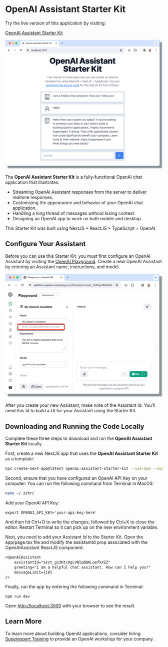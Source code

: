 # OpenAI Assistant Starter Kit

Try the live version of this application by visiting:

[OpenAI Assistant Starter Kit](https://openai-assistant-starter-kit.vercel.app/)

![screen capture](screen-capture.png)


The **OpenAI Assistant Starter Kit** is a fully-functional OpenAI chat application that illustrates:

* Streaming OpenAI Assistant responses from the server to deliver realtime responses.
* Customizing the appearance and behavior of your OpenAI chat application.
* Handling a long thread of messages without losing context.
* Designing an OpenAI app to work on both mobile and desktop.

This Starter Kit was built using NextJS + ReactJS + TypeScript + OpenAI. 

## Configure Your Assistant

Before you can use this Starter Kit, you must first configure an OpenAI Assistant by visiting the [OpenAI Playground](https://platform.openai.com/playground?mode=assistant). Create a new OpenAI Assistant by entering an Assistant name, instructions, and model.

![screen capture](create-new-assistant.png)

After you create your new Assistant, make note of the Assistant Id. You'll need this Id to build a UI for your Assistant using the Starter Kit. 

## Downloading and Running the Code Locally

Complete these three steps to download and run the **OpenAI Assistant Starter Kit** locally.

First, create a new NextJS app that uses the **OpenAI Assistant Starter Kit** as a template:

```bash
npx create-next-app@latest openai-assistant-starter-kit --use-npm --example "https://github.com/Superexpert/openai-assistant-starter-kit"
```

Second, ensure that you have configured an OpenAI API Key on your computer. You can run the following command from Terminal in MacOS:

```bash
nano ~/.zshrc
```
Add your OpenAI API Key:
```
export OPENAI_API_KEY='your-api-key-here'
```
And then hit Ctrl+O to write the changes, followed by Ctrl+X to close the editor. Restart Terminal so it can pick up on the new environment variable.

Next, you need to add your Assistant Id to the Starter Kit. Open the app/page.tsx file and modify the assistantId prop associated with the OpenAIAssistant ReactJS component:

```
<OpenAIAssistant 
    assistantId="asst_gx3Htc0gLVNlpBQKLoefkXZZ"
    greeting="I am a helpful chat assistant. How can I help you?"
    messageLimit={10}
/>
```

Finally, run the app by entering the following command in Terminal:

```
npm run dev
```

Open [http://localhost:3000](http://localhost:3000) with your browser to see the result.

## Learn More
To learn more about building OpenAI applications, consider hiring [Superexpert Training](https://superexpert.com) to provide an OpenAI workshop for your company.
